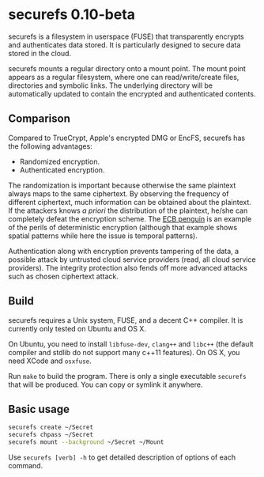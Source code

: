 # securefs 0.10-beta

securefs is a filesystem in userspace (FUSE) that transparently encrypts and authenticates data stored. It is particularly designed to secure data stored in the cloud.

securefs mounts a regular directory onto a mount point. The mount point appears as a regular filesystem, where one can read/write/create files, directories and symbolic links. The underlying directory will be automatically updated to contain the encrypted and authenticated contents.

## Comparison

Compared to TrueCrypt, Apple's encrypted DMG or EncFS, securefs has the following advantages:

* Randomized encryption.
* Authenticated encryption.

The randomization is important because otherwise the same plaintext always maps to the same ciphertext. By observing the frequency of different ciphertext, much information can be obtained about the plaintext. If the attackers knows *a priori* the distribution of the plaintext, he/she can completely defeat the encryption scheme. The [ECB penguin](https://filippo.io/the-ecb-penguin/) is an example of the perils of deterministic encryption (although that example shows spatial patterns while here the issue is temporal patterns).

Authentication along with encryption prevents tampering of the data, a possible attack by untrusted cloud service providers (read, all cloud service providers). The integrity protection also fends off more advanced attacks such as chosen ciphertext attack.

## Build

securefs requires a Unix system, FUSE, and a decent C++ compiler. It is currently only tested on Ubuntu and OS X.

On Ubuntu, you need to install `libfuse-dev`, `clang++` and `libc++` (the default compiler and stdlib do not support many c++11 features). On OS X, you need XCode and `osxfuse`.

Run `make` to build the program. There is only a single executable `securefs` that will be produced. You can copy or symlink it anywhere.

## Basic usage

```bash
securefs create ~/Secret
securefs chpass ~/Secret
securefs mount --background ~/Secret ~/Mount
```

Use `securefs [verb] -h` to get detailed description of options of each command.


